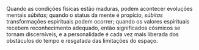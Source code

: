 ﻿Quando as condições físicas estão maduras, podem acontecer evoluções mentais *súbitas*; quando o status da mente é propício,  *súbitas* transformações espirituais podem ocorrer; quando os valores espirituais recebem reconhecimento adequado, então  significados cósmicos se tornam discerníveis, e a personalidade é cada vez mais liberada dos obstáculos do tempo e resgatada das limitações do espaço.